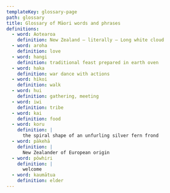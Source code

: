```yaml
---
templateKey: glossary-page
path: glossary
title: Glossary of Māori words and phrases
definitions:
  - word: Aotearoa
    definition: New Zealand – literally – Long white cloud
  - word: aroha
    definition: love
  - word: hangi
    definition: traditional feast prepared in earth oven
  - word: haka
    definition: war dance with actions
  - word: hīkoi
    definition: walk
  - word: hui
    definition: gathering, meeting
  - word: iwi
    definition: tribe
  - word: kai
    definition: food
  - word: koru
    definition: |
      the spiral shape of an unfurling silver fern frond
  - word: pākehā
    definition: |
      New Zealander of European origin
  - word: pōwhiri
    definition: |
      welcome
  - word: kaumātua
    definition: elder
---
```

